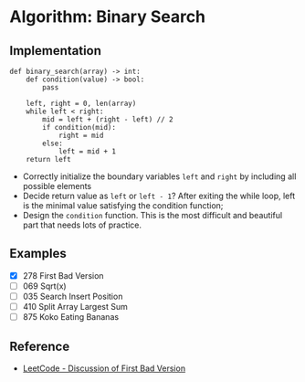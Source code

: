# Algorithm: Binary Search

## Implementation

```
def binary_search(array) -> int:
    def condition(value) -> bool:
        pass

    left, right = 0, len(array)
    while left < right:
        mid = left + (right - left) // 2
        if condition(mid):
            right = mid
        else:
            left = mid + 1
    return left
```

- Correctly initialize the boundary variables `left` and `right` by including all possible elements
- Decide return value as `left` or `left - 1`? After exiting the while loop, left is the minimal value satisfying the condition function;
- Design the `condition` function. This is the most difficult and beautiful part that needs lots of practice.

## Examples

- [x] 278 First Bad Version
- [ ] 069 Sqrt(x)
- [ ] 035 Search Insert Position
- [ ] 410 Split Array Largest Sum
- [ ] 875 Koko Eating Bananas

## Reference

- [LeetCode - Discussion of First Bad Version](https://leetcode.com/problems/first-bad-version/discuss/769685/Python-Clear-explanation-Powerful-Ultimate-Binary-Search-Template.-Solved-many-problems.)